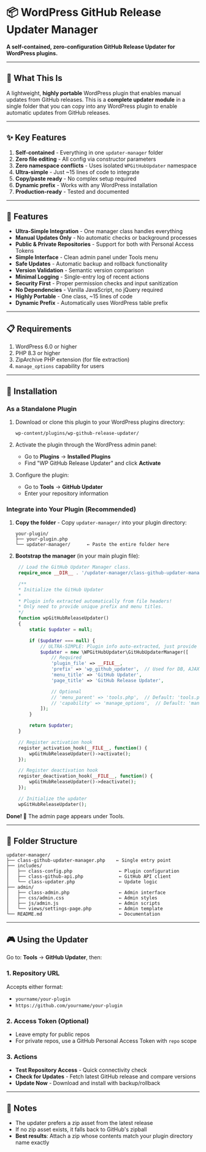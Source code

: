 # 📦 WordPress GitHub Release Updater Manager

**A self-contained, zero-configuration GitHub Release Updater for WordPress plugins.**

---

## 🎯 What This Is

A lightweight, **highly portable** WordPress plugin that enables manual updates from GitHub releases. This is a **complete updater module** in a single folder that you can copy into any WordPress plugin to enable automatic updates from GitHub releases.

---

## ✨ Key Features

1. **Self-contained** - Everything in one `updater-manager` folder
2. **Zero file editing** - All config via constructor parameters
3. **Zero namespace conflicts** - Uses isolated `WPGitHubUpdater` namespace
4. **Ultra-simple** - Just ~15 lines of code to integrate
5. **Copy/paste ready** - No complex setup required
6. **Dynamic prefix** - Works with any WordPress installation
7. **Production-ready** - Tested and documented

---

## 🚀 Features

- **Ultra-Simple Integration** - One manager class handles everything
- **Manual Updates Only** - No automatic checks or background processes
- **Public & Private Repositories** - Support for both with Personal Access Tokens
- **Simple Interface** - Clean admin panel under Tools menu
- **Safe Updates** - Automatic backup and rollback functionality
- **Version Validation** - Semantic version comparison
- **Minimal Logging** - Single-entry log of recent actions
- **Security First** - Proper permission checks and input sanitization
- **No Dependencies** - Vanilla JavaScript, no jQuery required
- **Highly Portable** - One class, ~15 lines of code
- **Dynamic Prefix** - Automatically uses WordPress table prefix

---

## 📋 Requirements

1. WordPress 6.0 or higher
2. PHP 8.3 or higher
3. ZipArchive PHP extension (for file extraction)
4. `manage_options` capability for users

---

## 🔧 Installation

### As a Standalone Plugin

1. Download or clone this plugin to your WordPress plugins directory:
   ```
   wp-content/plugins/wp-github-release-updater/
   ```

2. Activate the plugin through the WordPress admin panel:
   - Go to **Plugins** → **Installed Plugins**
   - Find "WP GitHub Release Updater" and click **Activate**

3. Configure the plugin:
   - Go to **Tools** → **GitHub Updater**
   - Enter your repository information

### Integrate into Your Plugin (Recommended)

1. **Copy the folder** - Copy `updater-manager/` into your plugin directory:
   ```
   your-plugin/
   ├── your-plugin.php
   └── updater-manager/      ← Paste the entire folder here
   ```

2. **Bootstrap the manager** (in your main plugin file):
   ```php
    // Load the GitHub Updater Manager class.
    require_once __DIR__ . '/updater-manager/class-github-updater-manager.php';

    /**
    * Initialize the GitHub Updater
    *
    * Plugin info extracted automatically from file headers!
    * Only need to provide unique prefix and menu titles.
    */
    function wpGitHubReleaseUpdater()
    {
        static $updater = null;

        if ($updater === null) {
            // ULTRA-SIMPLE: Plugin info auto-extracted, just provide unique prefix!
            $updater = new \WPGitHubUpdater\GitHubUpdaterManager([
                // Required
                'plugin_file' => __FILE__,
                'prefix' => 'wp_github_updater',  // Used for DB, AJAX, assets, nonces
                'menu_title' => 'GitHub Updater',
                'page_title' => 'GitHub Release Updater',

                // Optional
                // 'menu_parent' => 'tools.php',  // Default: 'tools.php'
                // 'capability' => 'manage_options',  // Default: 'manage_options'
            ]);
        }

        return $updater;
    }

    // Register activation hook
    register_activation_hook(__FILE__, function() {
        wpGitHubReleaseUpdater()->activate();
    });

    // Register deactivation hook
    register_deactivation_hook(__FILE__, function() {
        wpGitHubReleaseUpdater()->deactivate();
    });

    // Initialize the updater
    wpGitHubReleaseUpdater();
   ```

**Done! 🎉** The admin page appears under Tools.

---

## 📁 Folder Structure

```
updater-manager/
├── class-github-updater-manager.php    ← Single entry point
├── includes/
│   ├── class-config.php                 ← Plugin configuration
│   ├── class-github-api.php             ← GitHub API client
│   └── class-updater.php                ← Update logic
├── admin/
│   ├── class-admin.php                  ← Admin interface
│   ├── css/admin.css                    ← Admin styles
│   ├── js/admin.js                      ← Admin scripts
│   └── views/settings-page.php          ← Admin template
└── README.md                            ← Documentation
```

---

## 🎮 Using the Updater

Go to: **Tools** → **GitHub Updater**, then:

### 1. Repository URL
Accepts either format:
- `yourname/your-plugin`
- `https://github.com/yourname/your-plugin`

### 2. Access Token (Optional)
- Leave empty for public repos
- For private repos, use a GitHub Personal Access Token with `repo` scope

### 3. Actions
- **Test Repository Access** - Quick connectivity check
- **Check for Updates** - Fetch latest GitHub release and compare versions
- **Update Now** - Download and install with backup/rollback

---

## 📝 Notes

- The updater prefers a zip asset from the latest release
- If no zip asset exists, it falls back to GitHub's zipball
- **Best results**: Attach a zip whose contents match your plugin directory name exactly